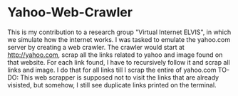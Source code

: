 # Yahoo-Web-Crawler
This is my contribution to a research group "Virtual Internet ELVIS", in which we simulate how the internet works. I was tasked to emulate the yahoo.com server
by creating a web crawler.
The crawler would start at http://yahoo.com, scrap all the links related to yahoo and image found on that website. For each link found, I have to recursively follow
it and scrap all links and image. I do that for all links till I scrap the entire of yahoo.com
TO-DO: This web scrapper is supposed not to visit the links that are already visisted, but somehow, I still see duplicate links printed on the terminal.
